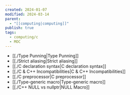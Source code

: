 ```yaml
---
created: 2024-01-07
modified: 2024-03-14
parent:
  - "[[computing|computing]]"
publish: true
tags:
  - computing/c
  - MOC
---
```

- [[./Type Punning|Type Punning]]
- [[./Strict aliasing|Strict aliasing]]
- [[./C declaration syntax|C declaration syntax]]
- [[./C & C++ Incompatibilities|C & C++ Incompatibilities]]
- [[./C preprocessor|C preprocessor]]
- [[./Type-generic macro|Type-generic macro]]
- [[./C++ NULL vs nullptr|NULL Macro]]